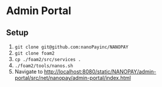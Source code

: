 # Admin Portal
## Setup
1. `git clone git@github.com:nanoPayinc/NANOPAY` 
2. `git clone foam2`
3. `cp ./foam2/src/services .`
4. `./foam2/tools/nanos.sh`
5. Navigate to [http://localhost:8080/static/NANOPAY/admin-portal/src/net/nanopay/admin-portal/index.html](http://localhost:8080/static/NANOPAY/admin-portal/src/net/nanopay/admin-portal/index.html)

